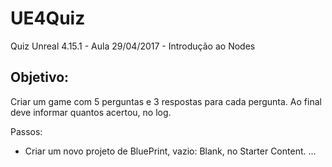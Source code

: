 # UE4Quiz
Quiz Unreal 4.15.1 - Aula 29/04/2017 - Introdução ao Nodes

## Objetivo: ##
Criar um game com 5 perguntas e 3 respostas para cada pergunta.
Ao final deve informar quantos acertou, no log.

Passos:
- Criar um novo projeto de BluePrint, vazio: Blank, no Starter Content.
...


